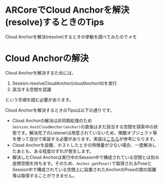 # ARCoreでCloud Anchorを解決(resolve)するときのTips

Cloud Anchorを解決(resolve)するときの挙動を調べてみたのでメモ

# Cloud Anchorの解決
Cloud Anchorを解決するためには、

1. Session.resolveCloudAnchor(cloudAnchorId)を実行
2. 該当する空間を認識

という手順を踏む必要があります。


Cloud Anchorを解決するときのTipsは以下の通りです。

- Cloud Anchorの解決は非同期処理のため```Session.hostCloudAnchor(anchor)```の直後はまだ該当する空間を探索中の状態です。解決完了のListenerは用意されていないため、関数オブジェクト等を使って自分で実装する必要があります。実装は[こちら](https://github.com/google-ar/arcore-android-sdk/blob/master/samples/cloud_anchor_java/app/src/main/java/com/google/ar/core/examples/java/cloudanchor/CloudAnchorManager.java)が参考になります。
- Cloud Anchorを設置、ホストしたときの特徴量が少ない場合、一度解決したあとも、ある程度のずれが発生します。
- 解決したCloud Anchorは実行中のSession中で構成されている空間とは別の座標空間を持ちます。そのため、```Anchor.getPose()```で取得されるPoseとSession中で構成されている空間上に設置されたAnchorのPoseの間の距離等は取得することができません。
